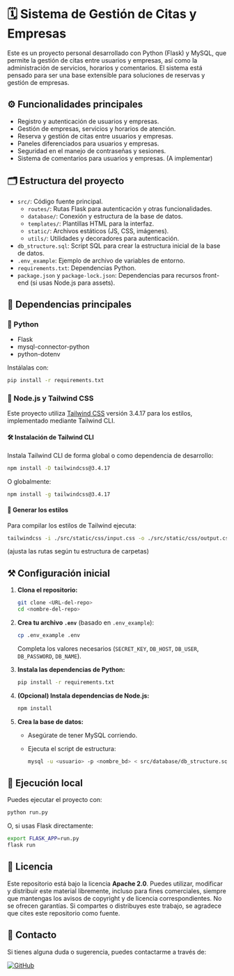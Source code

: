 # 🗓️ Sistema de Gestión de Citas y Empresas

Este es un proyecto personal desarrollado con Python (Flask) y MySQL, que permite la gestión de citas entre usuarios y empresas, así como la administración de servicios, horarios y comentarios. El sistema está pensado para ser una base extensible para soluciones de reservas y gestión de empresas.

## ⚙️ Funcionalidades principales

- Registro y autenticación de usuarios y empresas.
- Gestión de empresas, servicios y horarios de atención.
- Reserva y gestión de citas entre usuarios y empresas.
- Paneles diferenciados para usuarios y empresas.
- Seguridad en el manejo de contraseñas y sesiones.
- Sistema de comentarios para usuarios y empresas. (A implementar)

## 🗂️ Estructura del proyecto

- `src/`: Código fuente principal.
  - `routes/`: Rutas Flask para autenticación y otras funcionalidades.
  - `database/`: Conexión y estructura de la base de datos.
  - `templates/`: Plantillas HTML para la interfaz.
  - `static/`: Archivos estáticos (JS, CSS, imágenes).
  - `utils/`: Utilidades y decoradores para autenticación.
- `db_structure.sql`: Script SQL para crear la estructura inicial de la base de datos.
- `.env_example`: Ejemplo de archivo de variables de entorno.
- `requirements.txt`: Dependencias Python.
- `package.json` y `package-lock.json`: Dependencias para recursos front-end (si usas Node.js para assets).

## 🧹 Dependencias principales

### 🐍 Python

- Flask
- mysql-connector-python
- python-dotenv

Instálalas con:

```bash
pip install -r requirements.txt
```

### 🎨 Node.js y Tailwind CSS

Este proyecto utiliza [Tailwind CSS](https://tailwindcss.com/) versión 3.4.17 para los estilos, implementado mediante Tailwind CLI.

#### 🛠️ Instalación de Tailwind CLI

Instala Tailwind CLI de forma global o como dependencia de desarrollo:

```bash
npm install -D tailwindcss@3.4.17
```

O globalmente:

```bash
npm install -g tailwindcss@3.4.17
```

#### 🎨 Generar los estilos

Para compilar los estilos de Tailwind ejecuta:

```bash
tailwindcss -i ./src/static/css/input.css -o ./src/static/css/output.css --watch
```

(ajusta las rutas según tu estructura de carpetas)

## ⚒️ Configuración inicial

1. **Clona el repositorio:**

   ```bash
   git clone <URL-del-repo>
   cd <nombre-del-repo>
   ```

2. **Crea tu archivo `.env`** (basado en `.env_example`):

   ```bash
   cp .env_example .env
   ```

   Completa los valores necesarios (`SECRET_KEY`, `DB_HOST`, `DB_USER`, `DB_PASSWORD`, `DB_NAME`).

3. **Instala las dependencias de Python:**

   ```bash
   pip install -r requirements.txt
   ```

4. **(Opcional) Instala dependencias de Node.js:**

   ```bash
   npm install
   ```

5. **Crea la base de datos:**

   - Asegúrate de tener MySQL corriendo.
   - Ejecuta el script de estructura:
   
     ```bash
     mysql -u <usuario> -p <nombre_bd> < src/database/db_structure.sql
     ```

## 🚀 Ejecución local

Puedes ejecutar el proyecto con:

```bash
python run.py
```

O, si usas Flask directamente:

```bash
export FLASK_APP=run.py
flask run
```

## 📄 Licencia

Este repositorio está bajo la licencia **Apache 2.0**. Puedes utilizar, modificar y distribuir este material libremente, incluso para fines comerciales, siempre que mantengas los avisos de copyright y de licencia correspondientes. No se ofrecen garantías. Si compartes o distribuyes este trabajo, se agradece que cites este repositorio como fuente.

## 📧 Contacto

Si tienes alguna duda o sugerencia, puedes contactarme a través de:

<a href="https://github.com/EstebanArcx" target="_blank">
  <img src="https://img.shields.io/badge/GitHub-%2312100E.svg?style=for-the-badge&logo=github&logoColor=white" alt="GitHub">
</a>
